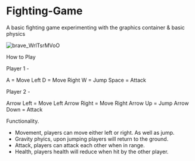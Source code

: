 # Fighting-Game

A basic fighting game experimenting with the graphics container & basic physics
 
![brave_WrlTsrMVoO](https://github.com/ConnorJ-Github/Fighting-Game/assets/149539076/f418d5dd-8ca1-4dac-a329-fe3697087335)


How to Play

Player 1 -

A = Move Left
D = Move Right
W = Jump
Space = Attack

Player 2 -

Arrow Left = Move Left
Arrow Right = Move Right
Arrow Up = Jump
Arrow Down = Attack

Functionality.

- Movement, players can move either left or right. As well as jump.
- Gravity phyics, upon jumping players will return to the ground.
- Attack, players can attack each other when in range.
- Health, players health will reduce when hit by the other player.


